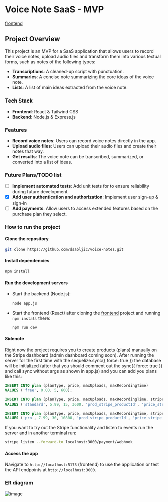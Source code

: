 # Voice Note SaaS - MVP

[frontend](https://github.com/dsabljic/voice-notes-frontend)

## Project Overview

This project is an MVP for a SaaS application that allows users to record their voice notes, upload audio files and transform them into various textual forms, such as notes of the following types:

- **Transcriptions**: A cleaned-up script with punctuation.
- **Summaries**: A concise note summarizing the core ideas of the voice note.
- **Lists**: A list of main ideas extracted from the voice note.

### Tech Stack

- **Frontend**: React & Tailwind CSS
- **Backend**: Node.js & Express.js

<!-- ### Reason for MVP Scope
At this stage, the focus of the project is to build a working MVP without user authentication, authorization, or payments. The decision to keep these out of the MVP is to align with my current learning journey in Node.js/Express, which is still covering foundational topics.

By limiting the scope of this MVP I want to:
- Apply what I am currently learning in the aforementioned course.
- Create a simple, functional version of the full stack app without diving into topics like authentication and payment integration, which will be added later as I advance through the course. -->

### Features

- **Record voice notes**: Users can record voice notes directly in the app.
- **Upload audio files**: Users can upload their audio files and create their notes that way.
- **Get results**: The voice note can be transcribed, summarized, or converted into a list of ideas.

### Future Plans/TODO list

- [ ] **Implement automated tests**: Add unit tests for to ensure reliability during future development.
- [x] **Add user authentication and authorization**: Implement user sign-up & sign-in
- [ ] **Add payments**: Allow users to access extended features based on the purchase plan they select.

### How to run the project

#### Clone the repository

   ```bash
   git clone https://github.com/dsabljic/voice-notes.git
   ```

#### Install dependencies

```bash
npm install
```

#### Run the development servers

- Start the backend (Node.js):
  ```bash
  node app.js
  ```
- Start the frontend (React) after cloning the [frontend](https://github.com/dsabljic/voice-notes-frontend) project and running `npm install` there:
  ```bash
  npm run dev
  ```
  
#### Sidenote

Right now the project requires you to create products (plans) manually on the Stripe dashboard (admin dashboard coming soon). After running the server for the first time with the sequelize.sync({ force: true }) the database will be initialized (after that you should comment out the sync({ force: true }) and call sync without args as shown in app.js) and you can add you plans like this:

```sql
INSERT INTO plan (planType, price, maxUploads, maxRecordingTime)
VALUES ('free', 0.00, 5, 600);

INSERT INTO plan (planType, price, maxUploads, maxRecordingTime, stripeProductId, stripePriceId)
VALUES ('standard', 5.99, 15, 3600, 'prod_stripe_productId', 'price_stripe_priceId'); -- 1 hour = 3600 seconds

INSERT INTO plan (planType, price, maxUploads, maxRecordingTime, stripeProductId, stripePriceId)
VALUES ('pro', 7.99, 30, 10800, 'prod_stripe_productId', 'price_stripe_priceId');
```

If you want to try out the Stripe functionality and listen to events run the server and in another terminal run:

```bash
stripe listen --forward-to localhost:3000/payment/webhook
```

#### Access the app

Navigate to `http://localhost:5173` (frontend) to use the application or test the API endpoints at `http://localhost:3000`.

### ER diagram

![image](https://github.com/user-attachments/assets/e0a931e2-62c0-4fd6-91f4-7b4c85504d65)
